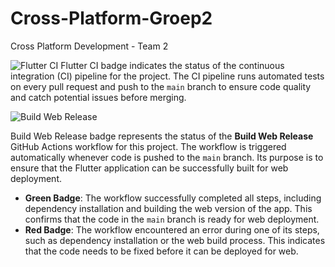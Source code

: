 # Cross-Platform-Groep2
Cross Platform Development - Team 2 

![Flutter CI](https://github.com/Renas-dev/Cross-Platform-Groep2/actions/workflows/flutter-ci.yml/badge.svg)
Flutter CI badge indicates the status of the continuous integration (CI) pipeline for the project. The CI pipeline runs automated tests on every pull request and push to the `main` branch to ensure code quality and catch potential issues before merging.

![Build Web Release](https://github.com/Renas-dev/Cross-Platform-Groep2/actions/workflows/release-web.yml/badge.svg)

Build Web Release badge represents the status of the **Build Web Release** GitHub Actions workflow for this project. The workflow is triggered automatically whenever code is pushed to the `main` branch. Its purpose is to ensure that the Flutter application can be successfully built for web deployment.

- **Green Badge**: The workflow successfully completed all steps, including dependency installation and building the web version of the app. This confirms that the code in the `main` branch is ready for web deployment.
- **Red Badge**: The workflow encountered an error during one of its steps, such as dependency installation or the web build process. This indicates that the code needs to be fixed before it can be deployed for web.

